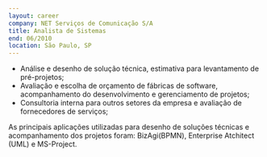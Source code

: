 ```yaml
---
layout: career
company: NET Serviços de Comunicação S/A
title: Analista de Sistemas
end: 06/2010
location: São Paulo, SP
---
```


- Análise e desenho de solução técnica, estimativa para levantamento de pré-projetos;  
- Avaliação e escolha de orçamento de fábricas de software, acompanhamento do desenvolvimento e gerenciamento de projetos;  
- Consultoria interna para outros setores da empresa e avaliação de fornecedores de serviços;  
  
As principais aplicações utilizadas para desenho de soluções técnicas e acompanhamento dos projetos foram: BizAgi(BPMN), Enterprise Atchitect (UML) e MS-Project.  

